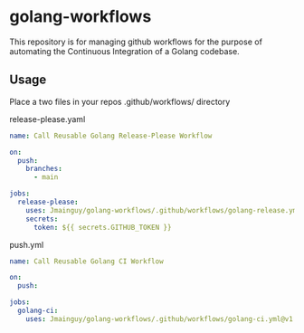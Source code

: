 # golang-workflows

This repository is for managing github workflows for the purpose of automating the Continuous Integration of a Golang codebase.


## Usage

Place a two files in your repos .github/workflows/ directory

release-please.yaml
```yaml
name: Call Reusable Golang Release-Please Workflow

on:
  push:
    branches:
      - main

jobs:
  release-please:
    uses: Jmainguy/golang-workflows/.github/workflows/golang-release.yml@v1
    secrets:
      token: ${{ secrets.GITHUB_TOKEN }}
```

push.yml
```yaml
name: Call Reusable Golang CI Workflow

on:
  push:

jobs:
  golang-ci:
    uses: Jmainguy/golang-workflows/.github/workflows/golang-ci.yml@v1
```
